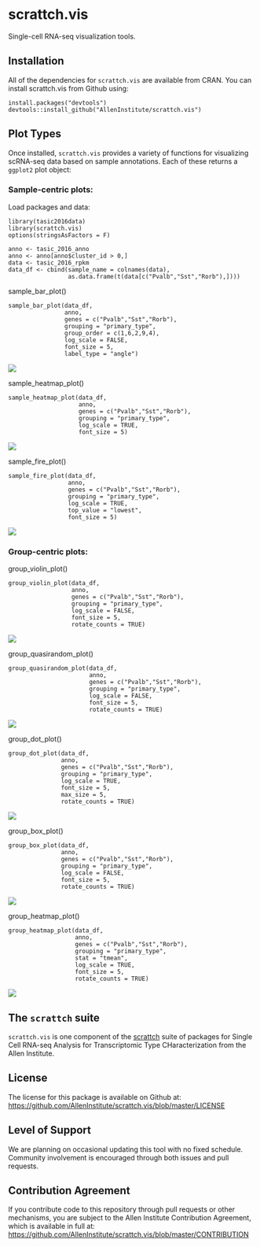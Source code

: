 # scrattch.vis

Single-cell RNA-seq visualization tools.  

## Installation

All of the dependencies for `scrattch.vis` are available from CRAN. You can install scrattch.vis from Github using:

```
install.packages("devtools")
devtools::install_github("AllenInstitute/scrattch.vis")
```

## Plot Types

Once installed, `scrattch.vis` provides a variety of functions for visualizing scRNA-seq data based on sample annotations. Each of these returns a `ggplot2` plot object:

### Sample-centric plots:

Load packages and data:
```
library(tasic2016data)
library(scrattch.vis)
options(stringsAsFactors = F)

anno <- tasic_2016_anno
anno <- anno[anno$cluster_id > 0,]
data <- tasic_2016_rpkm
data_df <- cbind(sample_name = colnames(data),
                 as.data.frame(t(data[c("Pvalb","Sst","Rorb"),])))
```

sample_bar_plot()
```
sample_bar_plot(data_df, 
                anno, 
                genes = c("Pvalb","Sst","Rorb"), 
                grouping = "primary_type", 
                group_order = c(1,6,2,9,4),
                log_scale = FALSE,
                font_size = 5,
                label_type = "angle")
```
![](man/figures/sample_bar_plot.png?raw=true)  

sample_heatmap_plot()
```
sample_heatmap_plot(data_df, 
                    anno, 
                    genes = c("Pvalb","Sst","Rorb"), 
                    grouping = "primary_type", 
                    log_scale = TRUE,
                    font_size = 5)
```
![](man/figures/sample_heatmap_plot.png?raw=true)  

sample_fire_plot()
```
sample_fire_plot(data_df, 
                 anno, 
                 genes = c("Pvalb","Sst","Rorb"), 
                 grouping = "primary_type", 
                 log_scale = TRUE,
                 top_value = "lowest",
                 font_size = 5)
```
![](man/figures/sample_fire_plot.png?raw=true)

### Group-centric plots:

group_violin_plot()
```
group_violin_plot(data_df, 
                  anno, 
                  genes = c("Pvalb","Sst","Rorb"), 
                  grouping = "primary_type", 
                  log_scale = FALSE,
                  font_size = 5,
                  rotate_counts = TRUE)
```
![](man/figures/group_violin_plot.png?raw=true)  

group_quasirandom_plot()
```
group_quasirandom_plot(data_df, 
                       anno, 
                       genes = c("Pvalb","Sst","Rorb"), 
                       grouping = "primary_type", 
                       log_scale = FALSE,
                       font_size = 5,
                       rotate_counts = TRUE)
```
![](man/figures/group_quasirandom_plot.png?raw=true)  

group_dot_plot()
```
group_dot_plot(data_df, 
               anno, 
               genes = c("Pvalb","Sst","Rorb"), 
               grouping = "primary_type", 
               log_scale = TRUE,
               font_size = 5,
               max_size = 5,
               rotate_counts = TRUE)
```
![](man/figures/group_dot_plot.png?raw=true)  

group_box_plot()
```
group_box_plot(data_df, 
               anno, 
               genes = c("Pvalb","Sst","Rorb"), 
               grouping = "primary_type", 
               log_scale = FALSE,
               font_size = 5,
               rotate_counts = TRUE)
```
![](man/figures/group_box_plot.png?raw=true)  

group_heatmap_plot()
```
group_heatmap_plot(data_df, 
                   anno, 
                   genes = c("Pvalb","Sst","Rorb"), 
                   grouping = "primary_type", 
                   stat = "tmean",
                   log_scale = TRUE,
                   font_size = 5,
                   rotate_counts = TRUE)
```
![](man/figures/group_heatmap_plot.png?raw=true)  

## The `scrattch` suite

`scrattch.vis` is one component of the [scrattch](https://github.com/AllenInstitute/scrattch/) suite of packages for Single Cell RNA-seq Analysis for Transcriptomic Type CHaracterization from the Allen Institute.

## License

The license for this package is available on Github at: https://github.com/AllenInstitute/scrattch.vis/blob/master/LICENSE

## Level of Support

We are planning on occasional updating this tool with no fixed schedule. Community involvement is encouraged through both issues and pull requests.

## Contribution Agreement

If you contribute code to this repository through pull requests or other mechanisms, you are subject to the Allen Institute Contribution Agreement, which is available in full at: https://github.com/AllenInstitute/scrattch.vis/blob/master/CONTRIBUTION